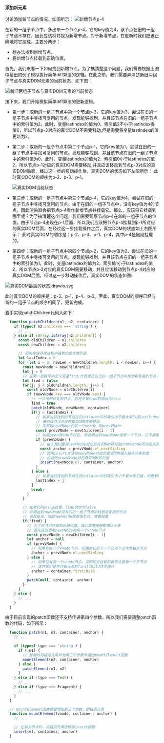 #### 添加新元素

讨论添加新节点的情况，如图所示：
![新增节点p-4](../../../images/新增节点p-4.drawio.svg '新增节点p-4')

在新的一组子节点中，多出来一个节点p-4，它的key值为4，该节点在旧的一组子节点不存在，因此应该将其视为新增节点。对于新增节点，在更新时我们应该正确地将它挂载，主要分两步：

- 想办法找到新增节点。
- 将新增节点挂载到正确位置。

首先，我们来看一下如何找到新增节点。为了搞清楚这个问题，我们需要根据上图中给出的例子模拟执行简单diff算法的逻辑。在此之前，我们需要弄清楚新旧两组子节点与真实DOM元素的当前状态，如下图：

![新旧两组子节点与真实DOM元素的当前状态](../../../images/新旧两组子节点与真实DOM元素的当前状态drawio.svg '新旧两组子节点与真实DOM元素的当前状态')

接下来，我们开始模拟简单diff算法的更新逻辑。

- 第一步：取新的一组子节点中第一个节点p-3，它的key值为3，尝试在旧的一组子节点中寻找可复用的节点。发现能够找到，并且该节点在旧的一组子节点中的索引值为2。此时，变量lastIndex的值为0，索引值2不小于lastIndex得值0，所以节点p-3对应的真实DOM不需要移动,但是需要将变量lastIndex的值更新为2。
- 第二步：取新的一组子节点中第二个节点p-1，它的key值为1，尝试在旧的一组子节点中寻找可复用的节点。发现能够找到，并且该节点在旧的一组子节点中的索引值为0。此时，变量lastIndex的值为2，索引值0小于lastIndex的值2，所以节点p-1对应的真实DOM需要移动,并且应该移动到节点p-3对应的真实DOM后面。经过这一步的移动操作后，真实DOM的状态如下左图所示：
  此时真实DOM的顺序为p-2、p-3、p-1。

  ![真实DOM当前状态](../../../images/真实DOM当前状态.drawio.svg '真实DOM当前状态')

- 第三步：取新的一组子节点中第三个节点p-4，它的key值为4，尝试在旧的一组子节点中寻找可复用的节点。由于在旧的一组子节点中，没有key值为4的节点，因此渲染器会把节点p-4看作新增节点并挂载它。那么，应该将它挂载到哪里呢？为了搞清楚这个问题，我们需要观察节点p-4在新的一组子节点的位置。由于节点p-4出现在p-1后面，所以我们应该把节点p-4挂载到p-1所对应的真实DOM后面。在经过这一步挂载操作之后，真实DOM的状态如上右图所示：
  此时真实DOM的顺序是：p-2、p-3、p-1、p-4，其中p-4是刚刚挂载的。

- 第四步：取新的一组子节点中第四个节点p-2，它的key值为2，尝试在旧的一组子节点中寻找可复用的节点。发现能够找到，并且该节点在旧的一组子节点中的索引值为1。此时，变量lastIndex的值为2，索引值1小于lastIndex的值2，所以节点p-2对应的真实DOM需要移动，并且应该移动到节点p-4对应的真实DOM后面。经过这一步移动操作后，真实DOM的状态如图:

![真实DOM最后的状态.drawio.svg](../../../images/真实DOM最后的状态.drawio.svg '真实DOM最后的状态')

此时真实DOM的顺序是：p-3、p-1、p-4、p-2。至此，真实DOM的顺序已经与新的一组子节点的顺序相同了，更新完成。

着手实现patchChildren代码入如下：

```js
  function patchChildren(n1, n2, container) {
    if (typeof n2.children === 'string') {
      // ...
    } else if (Array.isArray(n2.children)) {
      const oldChildren = n1.children
      const newChildren = n2.children

      // 用来存储寻找过程中遇到的最大索引值
      let lastIndex = 0
      for (let i = 0, newLen = newChildren.length; i < newLen; i++) {
        const newVNode = newChildren[i]
        let j = 0
        // 在第一层循环中定义变量find,代表是否在旧的一组子节点中找到可复用的节点，初始值为false，代表没有找到
        let find = false
        for(j; j < oldChildren.length; j++) {
          const oldVNode = oldChildren[i]
          if (newVNode.key === oldVNode.key) {
            // 一旦找到可复用节点，则将变量find的值设为true
            find = true
            patch(oldVNode, newVNode, container)
            if(j < lastIndex) {
              // 如果当前找到的节点在旧children中的索引小于最大索引值lastIndex
              // 说明该节点对应的真实DOM需要移动
              // 先获取newVNode的前一个vnode,即prevVNode
              const prevVNode = newChildren[i - 1]
              // 如果prevVNode不存在，则说明当前newVNode是第一个节点，它不需要移动
              if (prevVNode) {
                // 由于我们要将newVNode对应的真实DOM移动到prevVNode所对应真实DOM后面，所以我们需要获取prevVNode所对应真实DOM的下一个兄弟节点，并将其作为锚点
                const anchor = prevVNode.el.nextSibling
                // 调用insert方法将newVNode对应的真实DOM插入锚点元素前面
                // 也就是prevVNode对应真实DOM的后面
                insert(newVNode.el, container, anchor)
              }
            } else {
              // 如果当前找到的节点在旧children中的索引不小于最大索引值，则更新lastIndex的值
              lastIndex = j
            }
            break;
          }
        }

        // 如果代码运行到这里，find仍然为false
        // 说明当前newVNode没有旧的一组子节点中找到可复用的节点
        // 也就是说，当前newVNode是新增节点，需要挂载
        if(!find) {
          // 为了将节点挂载到正确位置，我们需要先获取锚点元素
          // 首先获取当前newVNode的前一个vnode节点
          const prevVNode = newChildren[i - 1]
          let anchor = null
          if (prevVNode) {
            // 如果有前一个vnode节点，则使用它的下一个兄弟节点作为锚点节点
            anchor = prevVNode.el.nextSibling
          } else {
            // 如果没有前一个vnode节点，说明即将挂载的新节点是第一个子节点
            // 这时我们使用容器元素的firstChild作为锚点
            anchor = container.firstChild
          }
          patch(null, container, anchor)
        }
      }
    } else {
      // ...
    }
  }
```

由于目前实现的patch函数还不支持传递第四个参数，所以我们需要调整patch函数的代码，如下所示：

```js
  function patch(n1, n2, container, anchor) {
    // ...

    if (typeof type === 'string') {
      if (!n1) {
        // 挂载时将锚点元素作为第三个参数传递给mountElement函数
        mountElement(n2, container, anchor)
      } else {
        patchElement(n1, n2)
      }
    } else if (type === Text) {
      // ...
    } else if (type === Fragment) {
      // ...
    }
  }

  // mountElement函数需要增加第三个参数，即锚点元素
  function mountElement(vnode, container, anchor) {
    // ...

    // 在插入节点时，将锚点元素透传给insert函数
    insert(el, container, anchor)
  }
```